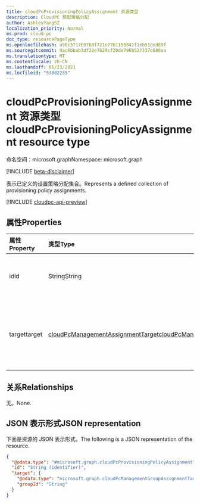 ```yaml
---
title: cloudPcProvisioningPolicyAssignment 资源类型
description: CloudPC 预配策略分配
author: AshleyYangSZ
localization_priority: Normal
ms.prod: cloud-pc
doc_type: resourcePageType
ms.openlocfilehash: a96c3717b97b3f721c77b1150841f1eb51ded89f
ms.sourcegitcommit: 9ac6bbab3df22e7629cf2bde796b527337c680aa
ms.translationtype: MT
ms.contentlocale: zh-CN
ms.lasthandoff: 06/23/2021
ms.locfileid: "53082235"
---
```

# <a name="cloudpcprovisioningpolicyassignment-resource-type"></a><span data-ttu-id="2ba2a-103">cloudPcProvisioningPolicyAssignment 资源类型</span><span class="sxs-lookup"><span data-stu-id="2ba2a-103">cloudPcProvisioningPolicyAssignment resource type</span></span>

<span data-ttu-id="2ba2a-104">命名空间：microsoft.graph</span><span class="sxs-lookup"><span data-stu-id="2ba2a-104">Namespace: microsoft.graph</span></span>

[!INCLUDE [beta-disclaimer](../../includes/beta-disclaimer.md)]

<span data-ttu-id="2ba2a-105">表示已定义的设置策略分配集合。</span><span class="sxs-lookup"><span data-stu-id="2ba2a-105">Represents a defined collection of provisioning policy assignments.</span></span>

[!INCLUDE [cloudpc-api-preview](../../includes/cloudpc-api-preview.md)]

## <a name="properties"></a><span data-ttu-id="2ba2a-106">属性</span><span class="sxs-lookup"><span data-stu-id="2ba2a-106">Properties</span></span>

|<span data-ttu-id="2ba2a-107">属性</span><span class="sxs-lookup"><span data-stu-id="2ba2a-107">Property</span></span>|<span data-ttu-id="2ba2a-108">类型</span><span class="sxs-lookup"><span data-stu-id="2ba2a-108">Type</span></span>|<span data-ttu-id="2ba2a-109">说明</span><span class="sxs-lookup"><span data-stu-id="2ba2a-109">Description</span></span>|
|:---|:---|:---|
|<span data-ttu-id="2ba2a-110">id</span><span class="sxs-lookup"><span data-stu-id="2ba2a-110">id</span></span>|<span data-ttu-id="2ba2a-111">String</span><span class="sxs-lookup"><span data-stu-id="2ba2a-111">String</span></span>|<span data-ttu-id="2ba2a-112">预配策略分配的唯一标识符。</span><span class="sxs-lookup"><span data-stu-id="2ba2a-112">Unique Identifier for the provisioning policy assignment.</span></span> <span data-ttu-id="2ba2a-113">只读。</span><span class="sxs-lookup"><span data-stu-id="2ba2a-113">Read-only.</span></span> <span data-ttu-id="2ba2a-114">如果 `target` 为用户组，则 ID 显示为 {policyId} \_ {groupId}。</span><span class="sxs-lookup"><span data-stu-id="2ba2a-114">If `target` is a user group, then the ID is shown as {policyId}\_{groupId}.</span></span>|
|<span data-ttu-id="2ba2a-115">target</span><span class="sxs-lookup"><span data-stu-id="2ba2a-115">target</span></span>|[<span data-ttu-id="2ba2a-116">cloudPcManagementAssignmentTarget</span><span class="sxs-lookup"><span data-stu-id="2ba2a-116">cloudPcManagementAssignmentTarget</span></span>](../resources/cloudpcmanagementassignmenttarget.md)|<span data-ttu-id="2ba2a-117">预配策略的分配目标。</span><span class="sxs-lookup"><span data-stu-id="2ba2a-117">The assignment target for the provisioning policy.</span></span> <span data-ttu-id="2ba2a-118">目前，此策略支持的唯一目标为用户组。</span><span class="sxs-lookup"><span data-stu-id="2ba2a-118">Currently, the only target supported for this policy is a user group.</span></span> <span data-ttu-id="2ba2a-119">有关详细信息，请参阅 [cloudPcManagementGroupAssignmentTarget](cloudpcmanagementgroupassignmenttarget.md)。</span><span class="sxs-lookup"><span data-stu-id="2ba2a-119">For details, see [cloudPcManagementGroupAssignmentTarget](cloudpcmanagementgroupassignmenttarget.md).</span></span> |

## <a name="relationships"></a><span data-ttu-id="2ba2a-120">关系</span><span class="sxs-lookup"><span data-stu-id="2ba2a-120">Relationships</span></span>

<span data-ttu-id="2ba2a-121">无。</span><span class="sxs-lookup"><span data-stu-id="2ba2a-121">None.</span></span>

## <a name="json-representation"></a><span data-ttu-id="2ba2a-122">JSON 表示形式</span><span class="sxs-lookup"><span data-stu-id="2ba2a-122">JSON representation</span></span>

<span data-ttu-id="2ba2a-123">下面是资源的 JSON 表示形式。</span><span class="sxs-lookup"><span data-stu-id="2ba2a-123">The following is a JSON representation of the resource.</span></span>
<!-- {
  "blockType": "resource",
  "keyProperty": "id",
  "@odata.type": "microsoft.graph.cloudPcProvisioningPolicyAssignment",
  "baseType": "microsoft.graph.entity",
  "openType": false
}
-->

``` json
{
  "@odata.type": "#microsoft.graph.cloudPcProvisioningPolicyAssignment",
  "id": "String (identifier)",
  "target": {
    "@odata.type": "microsoft.graph.cloudPcManagementGroupAssignmentTarget",
    "groupId": "String"
  }
}
```

